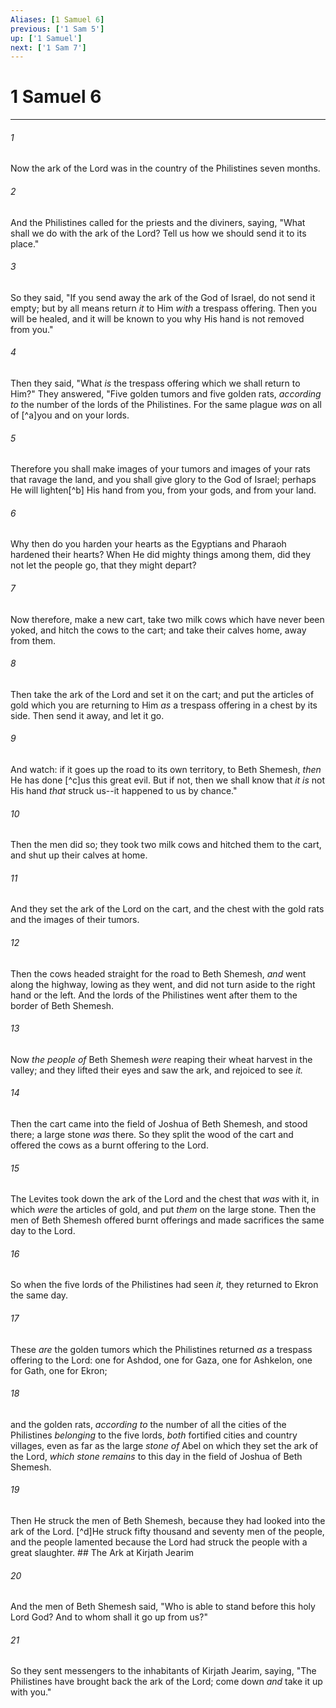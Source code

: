 ```yaml
---
Aliases: [1 Samuel 6]
previous: ['1 Sam 5']
up: ['1 Samuel']
next: ['1 Sam 7']
---
```

# 1 Samuel 6

***


###### 1 
Now the ark of the Lord was in the country of the Philistines seven months. 

###### 2 
And the Philistines called for the priests and the diviners, saying, "What shall we do with the ark of the Lord? Tell us how we should send it to its place." 

###### 3 
So they said, "If you send away the ark of the God of Israel, do not send it empty; but by all means return _it_ to Him _with_ a trespass offering. Then you will be healed, and it will be known to you why His hand is not removed from you." 

###### 4 
Then they said, "What _is_ the trespass offering which we shall return to Him?" They answered, "Five golden tumors and five golden rats, _according to_ the number of the lords of the Philistines. For the same plague _was_ on all of [^a]you and on your lords. 

###### 5 
Therefore you shall make images of your tumors and images of your rats that ravage the land, and you shall give glory to the God of Israel; perhaps He will lighten[^b] His hand from you, from your gods, and from your land. 

###### 6 
Why then do you harden your hearts as the Egyptians and Pharaoh hardened their hearts? When He did mighty things among them, did they not let the people go, that they might depart? 

###### 7 
Now therefore, make a new cart, take two milk cows which have never been yoked, and hitch the cows to the cart; and take their calves home, away from them. 

###### 8 
Then take the ark of the Lord and set it on the cart; and put the articles of gold which you are returning to Him _as_ a trespass offering in a chest by its side. Then send it away, and let it go. 

###### 9 
And watch: if it goes up the road to its own territory, to Beth Shemesh, _then_ He has done [^c]us this great evil. But if not, then we shall know that _it is_ not His hand _that_ struck us--it happened to us by chance." 

###### 10 
Then the men did so; they took two milk cows and hitched them to the cart, and shut up their calves at home. 

###### 11 
And they set the ark of the Lord on the cart, and the chest with the gold rats and the images of their tumors. 

###### 12 
Then the cows headed straight for the road to Beth Shemesh, _and_ went along the highway, lowing as they went, and did not turn aside to the right hand or the left. And the lords of the Philistines went after them to the border of Beth Shemesh. 

###### 13 
Now _the people of_ Beth Shemesh _were_ reaping their wheat harvest in the valley; and they lifted their eyes and saw the ark, and rejoiced to see _it._ 

###### 14 
Then the cart came into the field of Joshua of Beth Shemesh, and stood there; a large stone _was_ there. So they split the wood of the cart and offered the cows as a burnt offering to the Lord. 

###### 15 
The Levites took down the ark of the Lord and the chest that _was_ with it, in which _were_ the articles of gold, and put _them_ on the large stone. Then the men of Beth Shemesh offered burnt offerings and made sacrifices the same day to the Lord. 

###### 16 
So when the five lords of the Philistines had seen _it,_ they returned to Ekron the same day. 

###### 17 
These _are_ the golden tumors which the Philistines returned _as_ a trespass offering to the Lord: one for Ashdod, one for Gaza, one for Ashkelon, one for Gath, one for Ekron; 

###### 18 
and the golden rats, _according to_ the number of all the cities of the Philistines _belonging_ to the five lords, _both_ fortified cities and country villages, even as far as the large _stone of_ Abel on which they set the ark of the Lord, _which stone remains_ to this day in the field of Joshua of Beth Shemesh. 

###### 19 
Then He struck the men of Beth Shemesh, because they had looked into the ark of the Lord. [^d]He struck fifty thousand and seventy men of the people, and the people lamented because the Lord had struck the people with a great slaughter. ## The Ark at Kirjath Jearim 

###### 20 
And the men of Beth Shemesh said, "Who is able to stand before this holy Lord God? And to whom shall it go up from us?" 

###### 21 
So they sent messengers to the inhabitants of Kirjath Jearim, saying, "The Philistines have brought back the ark of the Lord; come down _and_ take it up with you."

